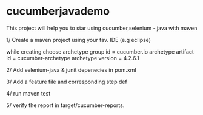 # cucumberjavademo

This project will help you to star using cucumber,selenium - java with maven

1/ Create a maven project using your fav. IDE (e.g eclipse)

while creating choose archetype group id = cucumber.io
archetype artifact id = cucumber-archetype
archetype version = 4.2.6.1

2/ Add selenium-java & junit depenecies in pom.xml

3/ Add a feature file and corresponding step def

4/ run maven test

5/ verify the report in target/cucumber-reports.

